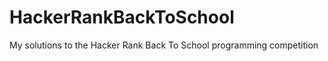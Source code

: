 HackerRankBackToSchool
======================

My solutions to the Hacker Rank Back To School programming competition